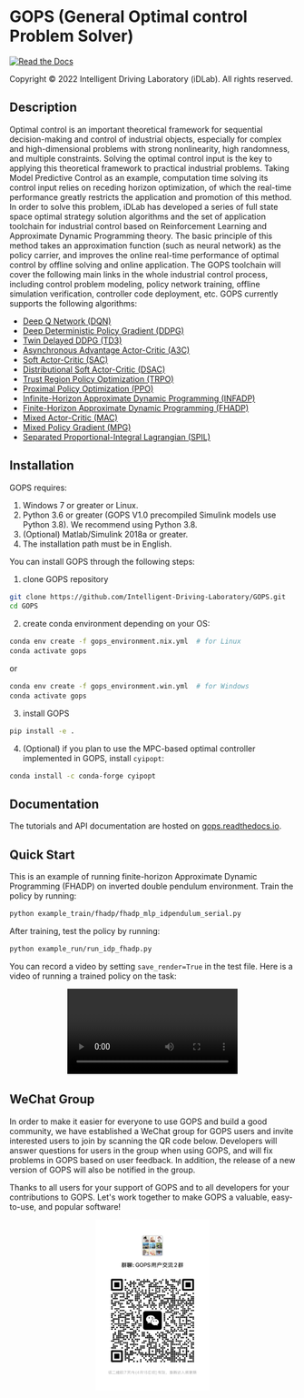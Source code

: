 # GOPS (General Optimal control Problem Solver)

[![Read the Docs](https://img.shields.io/readthedocs/gops)](https://gops.readthedocs.io/en/latest/)

Copyright © 2022 Intelligent Driving Laboratory (iDLab). All rights reserved.

## Description
Optimal control is an important theoretical framework for sequential decision-making and control of industrial objects, especially for complex and high-dimensional problems with strong nonlinearity, high randomness, and multiple constraints.
Solving the optimal control input is the key to applying this theoretical framework to practical industrial problems.
Taking Model Predictive Control as an example, computation time solving its control input relies on receding horizon optimization, of which the real-time performance greatly restricts the application and promotion of this method.
In order to solve this problem, iDLab has developed a series of full state space optimal strategy solution algorithms and the set of application toolchain for industrial control based on Reinforcement Learning and Approximate Dynamic Programming theory.
The basic principle of this method takes an approximation function (such as neural network) as the policy carrier, and improves the online real-time performance of optimal control by offline solving and online application.
The GOPS toolchain will cover the following main links in the whole industrial control process, including control problem modeling, policy network training, offline simulation verification, controller code deployment, etc.
GOPS currently supports the following algorithms:
- [Deep Q Network (DQN)](https://arxiv.org/abs/1312.5602)
- [Deep Deterministic Policy Gradient (DDPG)](https://arxiv.org/abs/1509.02971)
- [Twin Delayed DDPG (TD3)](https://arxiv.org/abs/1802.09477)
- [Asynchronous Advantage Actor-Critic (A3C)](https://arxiv.org/abs/1602.01783)
- [Soft Actor-Critic (SAC)](https://arxiv.org/abs/1801.01290)
- [Distributional Soft Actor-Critic (DSAC)](https://arxiv.org/abs/2001.02811)
- [Trust Region Policy Optimization (TRPO)](https://arxiv.org/abs/1502.05477)
- [Proximal Policy Optimization (PPO)](https://arxiv.org/abs/1707.06347)
- [Infinite-Horizon Approximate Dynamic Programming (INFADP)](https://link.springer.com/book/10.1007/978-981-19-7784-8)
- [Finite-Horizon Approximate Dynamic Programming (FHADP)](https://link.springer.com/book/10.1007/978-981-19-7784-8)
- [Mixed Actor-Critic (MAC)](https://ieeexplore.ieee.org/document/9268413)
- [Mixed Policy Gradient (MPG)](https://arxiv.org/abs/2102.11513)
- [Separated Proportional-Integral Lagrangian (SPIL)](https://arxiv.org/abs/2102.08539)

## Installation
GOPS requires:
1. Windows 7 or greater or Linux.
2. Python 3.6 or greater (GOPS V1.0 precompiled Simulink models use Python 3.8). We recommend using Python 3.8.
3. (Optional) Matlab/Simulink 2018a or greater.
4. The installation path must be in English.

You can install GOPS through the following steps:
1. clone GOPS repository
```bash
git clone https://github.com/Intelligent-Driving-Laboratory/GOPS.git
cd GOPS
```
2. create conda environment depending on your OS:
```bash
conda env create -f gops_environment.nix.yml  # for Linux
conda activate gops
```
or
```bash
conda env create -f gops_environment.win.yml  # for Windows
conda activate gops
```
3. install GOPS
```bash
pip install -e .
```
4. (Optional) if you plan to use the MPC-based optimal controller implemented in GOPS, install `cyipopt`:
```bash
conda install -c conda-forge cyipopt
```

## Documentation
The tutorials and API documentation are hosted on [gops.readthedocs.io](https://gops.readthedocs.io/en/latest/).

## Quick Start
This is an example of running finite-horizon Approximate Dynamic Programming (FHADP) on inverted double pendulum environment. 
Train the policy by running:
```bash
python example_train/fhadp/fhadp_mlp_idpendulum_serial.py
```
After training, test the policy by running:
```bash
python example_run/run_idp_fhadp.py
```
You can record a video by setting `save_render=True` in the test file. Here is a video of running a trained policy on the task:

<div align=center>
<video src=https://github.com/Intelligent-Driving-Laboratory/GOPS/assets/113587370/a095e8a2-5732-470e-9116-2d592eb8e3c6></video>
</div>

## WeChat Group
In order to make it easier for everyone to use GOPS and build a good community, we have established a WeChat group for GOPS users and invite interested users to join by scanning the QR code below.
Developers will answer questions for users in the group when using GOPS, and will fix problems in GOPS based on user feedback. In addition, the release of a new version of GOPS will also be notified in the group.

Thanks to all users for your support of GOPS and to all developers for your contributions to GOPS. Let's work together to make GOPS a valuable, easy-to-use, and popular software!

<div align=center>
<img src=https://github.com/Intelligent-Driving-Laboratory/GOPS_DOC/blob/master/docs/source/figures%26videos/QR_code.jpg width="40%">
</div>
